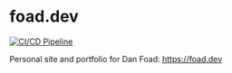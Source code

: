 # foad.dev

[![CI/CD Pipeline](https://github.com/foad/foad.github.io/actions/workflows/main.yml/badge.svg)](https://github.com/foad/foad.github.io/actions/workflows/main.yml)

Personal site and portfolio for Dan Foad: https://foad.dev